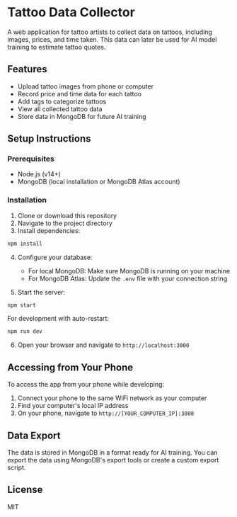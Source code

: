 # Tattoo Data Collector

A web application for tattoo artists to collect data on tattoos, including images, prices, and time taken. This data can later be used for AI model training to estimate tattoo quotes.

## Features

- Upload tattoo images from phone or computer
- Record price and time data for each tattoo
- Add tags to categorize tattoos
- View all collected tattoo data
- Store data in MongoDB for future AI training

## Setup Instructions

### Prerequisites

- Node.js (v14+)
- MongoDB (local installation or MongoDB Atlas account)

### Installation

1. Clone or download this repository
2. Navigate to the project directory
3. Install dependencies:

```bash
npm install
```

4. Configure your database:
   - For local MongoDB: Make sure MongoDB is running on your machine
   - For MongoDB Atlas: Update the `.env` file with your connection string

5. Start the server:

```bash
npm start
```

For development with auto-restart:

```bash
npm run dev
```

6. Open your browser and navigate to `http://localhost:3000`

## Accessing from Your Phone

To access the app from your phone while developing:

1. Connect your phone to the same WiFi network as your computer
2. Find your computer's local IP address
3. On your phone, navigate to `http://[YOUR_COMPUTER_IP]:3000`

## Data Export

The data is stored in MongoDB in a format ready for AI training. You can export the data using MongoDB's export tools or create a custom export script.

## License

MIT